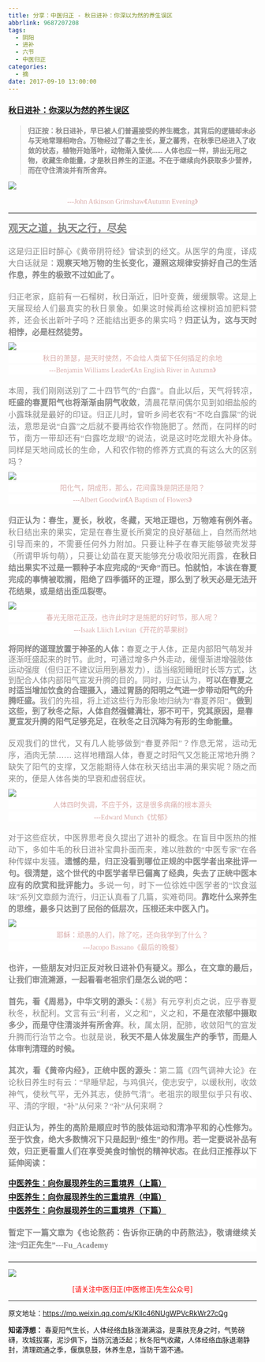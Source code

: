```yaml
---
title: 分享：中医归正 - 秋日进补：你深以为然的养生误区
abbrlink: 9687207208
tags:
  - 阴阳
  - 进补
  - 六节
  - 中医归正
categories:
  - 摘
date: 2017-09-10 13:00:00
---
```

###  [秋日进补：你深以为然的养生误区 ](https://mp.weixin.qq.com/s/Kllc46NUgWPVcRkWr27cQg "跳转至原文")

<div class="rich_media_content ">
                    <blockquote style="white-space: normal;"><p style="margin-top: 20px; margin-bottom: 5px;"><span style="color: rgb(136, 136, 136); font-family: 仿宋; font-size: 14px; font-weight: bold; white-space: pre-wrap;">归正按：秋日进补，早已被人们普遍接受的养生概念，其背后的逻辑却未必与天地常理相吻合。万物经过了春之生长，夏之蕃秀，在秋季已经进入了收敛的状态，植物开始落叶，动物渐入蛰伏...... 人体也应一样，排出无用之物，收藏生命能量，才是秋日养生的正道。不在于继续向外获取多少营养，而在守住清淡并有所舍弃。</span></p></blockquote><p style="margin-bottom: 10px; background-color: rgb(255, 255, 255);"><span style="color: rgb(136, 136, 136); font-family: 仿宋; font-size: 14px; font-weight: bold; white-space: pre-wrap;"></span></p><p style="margin-top: 10px;"><img style="clear: both; display: block; margin:auto;" src="http://wx1.sinaimg.cn/large/8bf740e1gy1fje9nefe79j20hs0ajqj8.jpg" class="" data-ratio="0.592" data-w="750"  /></p><p style="text-align: center; margin-bottom: 10px; line-height: normal;"><span style="color: rgb(215, 171, 169); font-family: 仿宋; font-size: 14px; text-align: center;  background-color: rgb(255, 255, 255);">---John Atkinson Grimshaw《Autumn Evening》</span></p><hr  /><p style="margin-bottom: 10px; background-color: rgb(255, 255, 255);"><span style="color: rgb(136, 136, 136); font-family: 仿宋; font-size: 14px; font-weight: bold; white-space: pre-wrap;"></span></p><p style="white-space: normal; background-color: rgb(255, 255, 255); text-align: left; margin-bottom: 20px; margin-top: 15px;"><span style="text-decoration: underline;"><strong><span style="text-decoration: underline; color: rgb(136, 136, 136); font-family: 仿宋; font-size: 20px;">观天之道，执天之行，尽矣</span></strong></span></p><p style="white-space: normal; background-color: rgb(255, 255, 255); text-align: justify; margin-top: 20px; margin-bottom: 20px;"><span style="color: rgb(136, 136, 136); font-family: 仿宋; font-size: 16px; background-color: rgb(255, 255, 255);">这是归正旧时醉心《黄帝阴符经》曾读到的经文。从医学的角度，译成大白话就是：<strong>观察天地万物的生长变化，遵照这规律安排好自己的生活作息，养生的极致不过如此了。</strong></span></p><p style="white-space: normal; background-color: rgb(255, 255, 255); text-align: justify; margin-top: 20px; margin-bottom: 10px;"><span style="color: rgb(136, 136, 136); font-family: 仿宋; font-size: 16px; background-color: rgb(255, 255, 255);">归正老家，庭前有一石榴树，秋日渐近，旧叶变黄，缓缓飘零。这是上天展现给人们最真实的秋日景象。如果这时候再给这棵树追加肥料营养，还会长出新叶子吗？还能结出更多的果实吗？<strong>归正认为，这与天时相悖，必是枉然徒劳。</strong></span></p><p style="white-space: normal; background-color: rgb(255, 255, 255); text-align: justify; margin-top: 10px; margin-bottom: 5px;"><img style="clear: both; display: block; margin:auto;" src="http://wx1.sinaimg.cn/large/8bf740e1gy1fje9nswc3cj20hs0asqg5.jpg" class="" data-ratio="0.6066666666666667" data-w="750"  /></p><p style="text-align: center; white-space: normal; background-color: rgb(255, 255, 255); margin-top: 5px; line-height: normal; margin-bottom: 5px;"><span style="color: rgb(215, 171, 169); font-family: 仿宋; font-size: 14px;">秋日的萧瑟，是天时使然，不会给人类留下任何插足的余地</span></p><p style="white-space: normal; background-color: rgb(255, 255, 255); text-align: center; margin-bottom: 20px; margin-top: 5px; line-height: normal;"><span style="color: rgb(215, 171, 169); font-family: 仿宋; font-size: 14px; text-align: center;  background-color: rgb(255, 255, 255);">---Benjamin Williams Leader《An English River in Autumn》</span><br  /></p><p style="white-space: normal; background-color: rgb(255, 255, 255); text-align: justify; margin-top: 20px; margin-bottom: 10px;"><span style="color: rgb(136, 136, 136); font-family: 仿宋; font-size: 16px; background-color: rgb(255, 255, 255);">本周，我们刚刚送别了二十四节气的“白露”。自此以后，天气将转凉，<strong>旺盛的春夏阳气也将渐渐由阴气收敛</strong>，清晨花草间偶尔见到如细盐般的小露珠就是最好的印证。归正儿时，曾听乡间老农有“不吃白露屎”的说法，意思是说“白露”之后就不要再给农作物施肥了。然而，在同样的时节，南方一带却还有“白露吃龙眼”的说法，说是这时吃龙眼大补身体。同样是天地间成长的生命，人和农作物的修养方式真的有这么大的区别吗？</span></p><p style="white-space: normal; background-color: rgb(255, 255, 255); text-align: justify; margin-top: 10px; margin-bottom: 5px;"><img style="clear: both; display: block; margin:auto;" src="http://wx1.sinaimg.cn/large/8bf740e1gy1fje9o8rymuj20hs0ajdqo.jpg" class="" data-ratio="0.592" data-w="750"  /></p><p style="margin-top: 5px; margin-bottom: 5px; white-space: normal; text-align: center; background-color: rgb(255, 255, 255); line-height: normal;"><span style="color: rgb(215, 171, 169); font-family: 仿宋; font-size: 14px;">阳化气，阴成形，那么，花间露珠是阴还是阳？</span></p><p style="margin-top: 5px; margin-bottom: 20px; white-space: normal; background-color: rgb(255, 255, 255); text-align: center; line-height: normal;"><span style="color: rgb(215, 171, 169); font-family: 仿宋; font-size: 14px;">---Albert Goodwin《A Baptism of Flowers》</span></p><p style="white-space: normal; background-color: rgb(255, 255, 255); text-align: justify; margin-top: 20px; margin-bottom: 10px;"><strong><span style="color: rgb(136, 136, 136); font-family: 仿宋; font-size: 16px; background-color: rgb(255, 255, 255);">归正认为：春生，夏长，秋收，冬藏，天地正理也，万物难有例外者。</span></strong><span style="color: rgb(136, 136, 136); font-family: 仿宋; font-size: 16px; background-color: rgb(255, 255, 255);">秋日结出来的果实，定是在春生夏长所奠定的良好基础上，自然而然地引导而来的，不需要任何外力附加。只要让种子在春天能够破壳发芽（所谓甲坼句萌），只要让幼苗在夏天能够充分吸收阳光雨露，<strong>在</strong><strong>秋日结出果实不过是一颗种子本应完成的“天命”而已</strong><strong>。怕就怕，本该在春夏完成的事情被耽搁，阻绝了四季循环的正理，那么到了秋天必是无法开花结果，或是结出歪瓜裂枣。</strong></span></p><p style="white-space: normal; background-color: rgb(255, 255, 255); text-align: justify; margin-top: 10px; margin-bottom: 5px;"><img style="clear: both; display: block; margin:auto;" src="http://wx1.sinaimg.cn/large/8bf740e1gy1fje9p15brij20hs0blk82.jpg" class="" data-ratio="0.6511111111111111" data-w="900"  /></p><p style="white-space: normal; text-align: center; background-color: rgb(255, 255, 255); line-height: normal; margin-top: 5px; margin-bottom: 5px;"><span style="color: rgb(215, 171, 169); font-family: 仿宋; font-size: 14px;">春光无限花正茂，也许此时才是施肥的好时节，那人呢？</span></p><p style="margin-top: 5px; margin-bottom: 20px; white-space: normal; background-color: rgb(255, 255, 255); text-align: center; line-height: normal;"><span style="color: rgb(215, 171, 169); font-family: 仿宋; font-size: 14px;">---Isaak Lliich Levitan《开花的苹果树》</span></p><p style="margin-bottom: 20px; white-space: normal; background-color: rgb(255, 255, 255); text-align: left; line-height: 1.5em; margin-top: 20px;"><strong><span style="color: rgb(136, 136, 136); font-family: 仿宋; font-size: 16px; background-color: rgb(255, 255, 255);">将同样的道理放置于神圣的人体：</span></strong><span style="color: rgb(136, 136, 136); font-family: 仿宋; font-size: 16px; background-color: rgb(255, 255, 255);">春夏之于人体，正是内部阳气萌发并逐渐旺盛起来的时节。此时，可通过增多户外走动，缓慢渐进增强肢体运动强度（但归正不建议运用到暴发力），适当缩短睡眠时长等方式，达到配合人体内部阳气宣发升腾的目的。同时，归正认为，<strong>可以在春夏之时适当增加饮食的合理摄入，通过胃肠的阳明之气进一步带动阳气的升腾旺盛。</strong>我们的先祖，将上述这些行为形象地归纳为“春夏养阳”。<strong>做到这些，到了秋冬之际，人体自然强健满壮，邪不可干，究其原因，是春夏宣发升腾的阳气足够充足，在秋冬之日沉降为有形的生命能量。</strong></span></p><p style="white-space: normal; background-color: rgb(255, 255, 255); text-align: justify; margin-top: 20px; margin-bottom: 10px;"><span style="color: rgb(136, 136, 136); font-family: 仿宋; font-size: 16px; background-color: rgb(255, 255, 255);">反观我们的世代，又有几人能够做到“春夏养阳”？作息无常，运动无序，酒肉无禁……&nbsp;这样地糟蹋人体，春夏之时阳气又怎能正常地升腾？缺失了阳气的支撑，又怎能期待人体在秋天结出丰满的果实呢？随之而来的，便是人体各类的早衰和虚弱症状。</span></p><p style="white-space: normal; background-color: rgb(255, 255, 255); text-align: justify; margin-top: 10px; margin-bottom: 5px;"><img style="clear: both; display: block; margin:auto;" src="http://wx1.sinaimg.cn/large/8bf740e1gy1fje9pgub9kj20hs0b2qgi.jpg" class="" data-ratio="0.6225" data-w="800"  /></p><p style="margin-bottom: 5px; white-space: normal; text-align: center; background-color: rgb(255, 255, 255); line-height: normal; margin-top: 5px;"><span style="color: rgb(215, 171, 169); font-family: 仿宋; font-size: 14px;">人体四时失调，不应于外，这是很多病痛的根本源头</span></p><p style="margin-top: 5px; margin-bottom: 20px; white-space: normal; background-color: rgb(255, 255, 255); text-align: center; line-height: normal;"><span style="color: rgb(215, 171, 169); font-family: 仿宋; font-size: 14px;">---Edward Munch《忧郁》</span></p><p style="white-space: normal; background-color: rgb(255, 255, 255); text-align: justify; margin-top: 20px; margin-bottom: 10px;"><span style="color: rgb(136, 136, 136); font-family: 仿宋; font-size: 16px;">对于这些症状，中医界思考良久提出了进补的概念。在盲目中医热的推动下，多如牛毛的秋日进补宝典扑面而来，难以胜数的“中医专家”在各种传媒中发骚。<strong>遗憾的是，归正没看到哪位正规的中医学者出来批评一句。很清楚，这个世代的中医学者早已偏离了经典，失去了正统中医本应有的欣赏和批评能力。</strong>多说一句，时下一位徐姓中医学者的“饮食滋味”系列文章颇为流行，归正认真看了几篇，实难苟同。<strong>靠吃什么来养生的思维，最多只达到了民俗的低层次，压根还未中医入门。</strong></span></p><p style="white-space: normal; background-color: rgb(255, 255, 255); text-align: justify; margin-top: 10px; margin-bottom: 5px;"><img style="clear: both; display: block; margin:auto;" src="http://wx1.sinaimg.cn/large/8bf740e1gy1fje9puwiqdj20hs08ugxy.jpg" class="" data-ratio="0.49733333333333335" data-w="750"  /></p><p style="margin-top: 5px; margin-bottom: 5px; white-space: normal; text-align: center; background-color: rgb(255, 255, 255); line-height: normal;"><span style="color: rgb(215, 171, 169); font-family: 仿宋; font-size: 14px;">耶稣：顽愚的人们，除了吃，还向我学到了什么？</span></p><p style="margin-bottom: 20px; white-space: normal; background-color: rgb(255, 255, 255); text-align: center; line-height: normal; margin-top: 5px;"><span style="color: rgb(215, 171, 169); font-family: 仿宋; font-size: 14px;">---Jacopo Bassano《最后的晚餐》</span></p><p style="white-space: normal; background-color: rgb(255, 255, 255); text-align: justify; margin-top: 20px; margin-bottom: 20px;"><span style="color: rgb(136, 136, 136); font-family: 仿宋; font-size: 16px; background-color: rgb(255, 255, 255);"><strong>也许，一些朋友对归正反对秋日进补仍有疑义。那么，在文章的最后，让我们审流溯源，一起看看老祖宗们是怎么说的吧：</strong></span></p><p style="white-space: normal; background-color: rgb(255, 255, 255); text-align: justify; margin-top: 20px; margin-bottom: 20px;"><strong><span style="color: rgb(136, 136, 136); font-family: 仿宋; font-size: 16px; background-color: rgb(255, 255, 255);">首先，看《周易》，中华文明的源头：</span></strong><span style="color: rgb(136, 136, 136); font-family: 仿宋; font-size: 16px; background-color: rgb(255, 255, 255);">《易》有元亨利贞之说，应乎春夏秋冬，秋配利。文言有云“利者，义之和”，义之和，<strong>不是在浓郁中摄取多少，而是守住清淡并有所舍弃</strong>。秋，属太阴，配肺，收敛阳气的宣发升腾而行治节之令。也就是说，<strong>秋天不是人体发展生产的季节，而是人体审判清理的时候。</strong></span></p><p style="white-space: normal; background-color: rgb(255, 255, 255); text-align: justify; margin-top: 20px; margin-bottom: 20px;"><strong><span style="color: rgb(136, 136, 136); font-family: 仿宋; font-size: 16px; background-color: rgb(255, 255, 255);">其次，看《黄帝内经》，正统中医的源头：</span></strong><span style="color: rgb(136, 136, 136); font-family: 仿宋; font-size: 16px; background-color: rgb(255, 255, 255);">第二篇《四气调神大论》在论秋日养生时有云：“早睡早起，与鸡俱兴，使志安宁，以缓秋刑，收敛神气，使秋气平，无外其志，使肺气清”。老祖宗的眼里似乎只有收、平、清的字眼，“补”从何来？“补”从何来啊？</span></p><p style="white-space: normal; background-color: rgb(255, 255, 255); text-align: justify; margin-top: 20px; margin-bottom: 20px;"><strong><span style="color: rgb(136, 136, 136); font-family: 仿宋; font-size: 16px; background-color: rgb(255, 255, 255);">归正认为，养生的高阶是顺应时节的肢体运动和清净平和的心性修为。至于饮食，绝大多数情况下只是起到“维生”的作用。若一定要说补品有效，归正更看重人们在享受美食时愉悦的精神状态。在此归正推荐以下</span><span style="color: rgb(136, 136, 136); font-family: 仿宋; font-size: 16px;">延伸阅读：</span><span style="color: rgb(136, 136, 136); font-family: 仿宋; font-size: 16px;"></span></strong></p><p style="white-space: normal; background-color: rgb(255, 255, 255); text-align: justify; margin-bottom: 5px; margin-top: 5px;"><a href="https://mp.weixin.qq.com/s?__biz=MzI5NzQzMzY5NQ==&amp;mid=2247483738&amp;idx=1&amp;sn=6df0bdc658a3b47de077234414598f00&amp;chksm=ecb46e6adbc3e77cd332210d6f326203cf603c202baf801667d165b88af8f9d634a9b80d2e68&amp;scene=21#wechat_redirect" target="_blank" style="text-decoration: underline; font-size: 16px;"><span style="font-size: 16px;"><strong style="max-width: 100%; font-size: 14px; line-height: 22.4px; box-sizing: border-box !important; word-wrap: break-word !important;"><span style="font-size: 16px; max-width: 100%; font-family: 仿宋; box-sizing: border-box !important; word-wrap: break-word !important;">中医养生：向你展现养生的三重境<span style="font-size: 16px; max-width: 100%;"></span>界（上篇）</span></strong></span></a></p><p style="color: rgb(62, 62, 62); font-size: 16px; white-space: normal; margin-bottom: 5px; margin-top: 5px;"><span style="text-decoration: underline; font-size: 16px;"><strong style="max-width: 100%; font-size: 14px; line-height: 22.4px; box-sizing: border-box !important; word-wrap: break-word !important;"><span style="text-decoration: underline; font-size: 16px; max-width: 100%; font-family: 仿宋; color: rgb(136, 136, 136); box-sizing: border-box !important; word-wrap: break-word !important;"><a href="https://mp.weixin.qq.com/s?__biz=MzI5NzQzMzY5NQ==&amp;mid=2247483745&amp;idx=1&amp;sn=035a710be7acc8b12db19ca53af555fb&amp;chksm=ecb46e51dbc3e7470ffe47988023fc1b6c0a54d114a5aaede818f315b64afe00699447adfb60&amp;scene=21#wechat_redirect" target="_blank">中医养生：向你展现养生的三重境界（中篇）</a></span></strong></span></p><p style="color: rgb(62, 62, 62); font-size: 16px; white-space: normal; margin-bottom: 5px; margin-top: 5px;"><a href="https://mp.weixin.qq.com/s?__biz=MzI5NzQzMzY5NQ==&amp;mid=2247483760&amp;idx=1&amp;sn=d706147f639ad7334c4cee224d2a7a84&amp;chksm=ecb46e40dbc3e75634fca713f5f5e2e305d6d15081c85f338291a5f5e512f18b0170bae490c3&amp;scene=21#wechat_redirect" target="_blank" style="text-decoration: underline; font-size: 16px;"><span style="font-size: 16px;"><strong style="max-width: 100%; font-size: 14px; line-height: 22.4px; box-sizing: border-box !important; word-wrap: break-word !important;"><span style="font-size: 16px; max-width: 100%; font-family: 仿宋; box-sizing: border-box !important; word-wrap: break-word !important;">中医养生：向你展现养生的三重境界（下篇）</span></strong><strong style="max-width: 100%; font-size: 14px; line-height: 22.4px; box-sizing: border-box !important; word-wrap: break-word !important;"><span style="font-size: 16px; max-width: 100%; font-family: 仿宋; box-sizing: border-box !important; word-wrap: break-word !important;"></span></strong></span></a></p><p style="white-space: normal; background-color: rgb(255, 255, 255); text-align: justify; margin-top: 20px; margin-bottom: 20px;"><strong style="color: rgb(136, 136, 136); font-family: 仿宋; font-size: 16px;"><span style="line-height: 1.6;">暂定下一篇文章为《也论熬药：告诉你正确的中药熬法》，敬请继续关注“归正先生”---Fu_Academy</span></strong><strong><span style="color: rgb(136, 136, 136); font-family: 仿宋; font-size: 16px; background-color: rgb(255, 255, 255);"><br  /></span></strong></p><hr style="white-space: normal;"  />
					<img style="clear: both; display: block; margin:auto;" src="http://wx1.sinaimg.cn/mw690/8bf740e1gy1fgqt1hfuomj20hs0bzmyp.jpg" /><p style="text-align: center; color: red">[请关注中医归正(中医修正)先生公众号]</p><hr />
                </div>


原文地址：https://mp.weixin.qq.com/s/Kllc46NUgWPVcRkWr27cQg


**知诺浮想：**
春夏阳气生长，人体经络血脉涨潮满溢，是熏肤充身之时，气势磅礴，攻城拔寨，泥沙俱下，当防沉渣泛起；秋冬阳气收藏，人体经络血脉退潮静封，清理疏通之季，偃旗息鼓，休养生息，当防干涸不通。

